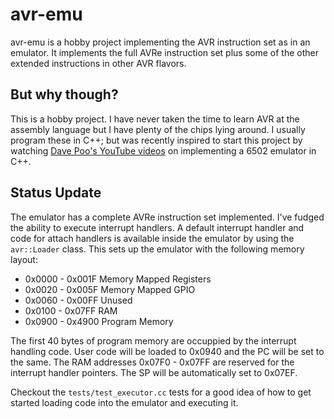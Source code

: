 # avr-emu

avr-emu is a hobby project implementing the AVR instruction set as in an
emulator. It implements the full AVRe instruction set plus some of the other
extended instructions in other AVR flavors.


## But why though?

This is a hobby project. I have never taken the time to learn AVR at the
assembly language but I have plenty of the chips lying around. I usually program
these in C++; but was recently inspired to start this project by watching [Dave
Poo's YouTube videos](https://www.youtube.com/playlist?list=PLLwK93hM93Z13TRzPx9JqTIn33feefl37)
on implementing a 6502 emulator in C++.


## Status Update

The emulator has a complete AVRe instruction set implemented. I've fudged the
ability to execute interrupt handlers. A default interrupt handler and code for
attach handlers is available inside the emulator by using the `avr::Loader`
class. This sets up the emulator with the following memory layout:

  * 0x0000 - 0x001F  Memory Mapped Registers
  * 0x0020 - 0x005F  Memory Mapped GPIO
  * 0x0060 - 0x00FF  Unused
  * 0x0100 - 0x07FF  RAM
  * 0x0900 - 0x4900  Program Memory

The first 40 bytes of program memory are occuppied by the interrupt handling
code. User code will be loaded to 0x0940 and the PC will be set to the same. The
RAM addresses 0x07F0 - 0x07FF are reserved for the interrupt handler pointers.
The SP will be automatically set to 0x07EF.

Checkout the `tests/test_executor.cc` tests for a good idea of how to get
started loading code into the emulator and executing it.
